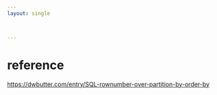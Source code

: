 ```yaml
---
layout: single



---
```




# reference
<https://dwbutter.com/entry/SQL-rownumber-over-partition-by-order-by>
